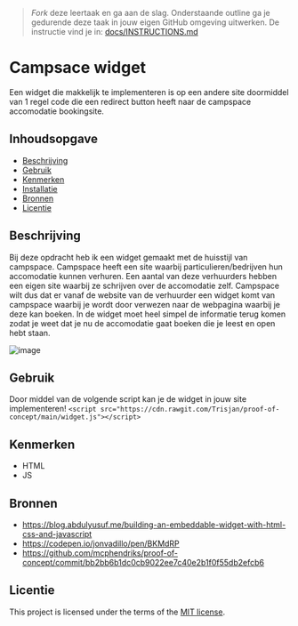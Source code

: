> _Fork_ deze leertaak en ga aan de slag. Onderstaande outline ga je gedurende deze taak in jouw eigen GitHub omgeving uitwerken. De instructie vind je in: [docs/INSTRUCTIONS.md](docs/INSTRUCTIONS.md)

# Campsace widget
Een widget die makkelijk te implementeren is op een andere site doormiddel van 1 regel code die een redirect button heeft naar de campspace accomodatie bookingsite.

## Inhoudsopgave

  * [Beschrijving](#beschrijving)
  * [Gebruik](#gebruik)
  * [Kenmerken](#kenmerken)
  * [Installatie](#installatie)
  * [Bronnen](#bronnen)
  * [Licentie](#licentie)

## Beschrijving
Bij deze opdracht heb ik een widget gemaakt met de huisstijl van campspace. Campspace heeft een site waarbij particulieren/bedrijven hun accomodatie kunnen verhuren. Een aantal van deze verhuurders hebben een eigen site waarbij ze schrijven over de accomodatie zelf. Campspace wilt dus dat er vanaf de website van de verhuurder een widget komt van campspace waarbij je wordt door verwezen naar de webpagina waarbij je deze kan boeken. In de widget moet heel simpel de informatie terug komen zodat je weet dat je nu de accomodatie gaat boeken die je leest en open hebt staan.

![image](https://github.com/Trisjan/proof-of-concept/assets/74552944/f05b9296-069b-4575-b67f-4aafaf565eef)

## Gebruik
Door middel van de volgende script kan je de widget in jouw site implementeren!
`<script src="https://cdn.rawgit.com/Trisjan/proof-of-concept/main/widget.js"></script>`

## Kenmerken
* HTML
* JS

## Bronnen
* https://blog.abdulyusuf.me/building-an-embeddable-widget-with-html-css-and-javascript
* https://codepen.io/jonvadillo/pen/BKMdRP
* https://github.com/mcphendriks/proof-of-concept/commit/bb2bb6b1dc0cb9022ee7c40e2b1f0f55db2efcb6

## Licentie

This project is licensed under the terms of the [MIT license](./LICENSE).
